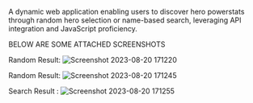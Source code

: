 A dynamic web application enabling users to discover hero powerstats through random hero selection or name-based search, leveraging API integration and JavaScript proficiency.

BELOW ARE SOME ATTACHED SCREENSHOTS

Random Result:
![Screenshot 2023-08-20 171220](https://github.com/joydeepsarkar99/HeroHub/assets/138491246/1d2afa28-0eda-43a6-a14e-b2396d1d8c92)

Random Result:
![Screenshot 2023-08-20 171245](https://github.com/joydeepsarkar99/HeroHub/assets/138491246/3d5be4da-d3df-4b16-8da2-98ac4b205937)

Search Result : 
![Screenshot 2023-08-20 171255](https://github.com/joydeepsarkar99/HeroHub/assets/138491246/a4a19185-5e66-4eba-bf1d-fe907df4654a)
